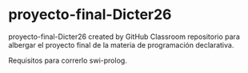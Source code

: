# proyecto-final-Dicter26
proyecto-final-Dicter26 created by GitHub Classroom
repositorio para albergar el proyecto final de la materia de programación declarativa.

Requisitos para correrlo swi-prolog.
